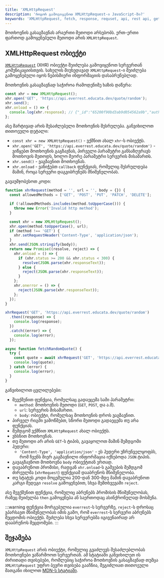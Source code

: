 ```yaml
---
title: 'XMLHttpRequest'
description: 'როგორ გამოვიყენოთ XMLHttpRequest-ი JavaScript-ში?'
keywords: 'XMLHttpRequest, fetch, response, requset, api, rest api, get, post, put, patch, delete, მოთხოვნებთან მუშაობა, მოთხოვნის გაგზავნა'
---
```


მოთხოვნის გასაგზავნას არაერთი მეთოდი არსებობს. ერთ-ერთი ფართოდ გამოყენებული მეთოდი არის `XMLHttpRequest`.

## XMLHttpRequest ობიექტი

[`XMLHttpRequest`](https://developer.mozilla.org/en-US/docs/Web/API/XMLHttpRequest) (XHR) ობიექტი შეიძლება გამოვიყენოთ სერვერთან კომუნიკაციისთვის. სახელის მიუხედავად `XMLHttpRequest`-ი შეიძლება გამოყენებული იყოს ნებისმიერი ინფორმაციის დასაბრუნებლად.

მოთხოვნის გასაგზავნად საჭიროა რამოდენიმე ხაზის დაწერა:

```js
const xhr = new XMLHttpRequest();
xhr.open('GET', 'https://api.everrest.educata.dev/quote/random');
xhr.send();
xhr.onload = () => {
  console.log(xhr.response); // {"_id":"65200f90bd3ab9d054562a9b","author":"Mario","quote":"It's A Me, Mario!" "type":"Game"}
};
```

ასე მარტივად არის შესაძლებელი მოთხოვნის შესრულება. განვიხილოთ თითოეული დეტალი:

- `const xhr = new XMLHttpRequest()` - ვქმნით ახალ `xhr`-ს ობიექტს.
- `xhr.open('GET', 'https://api.everrest.educata.dev/quote/random')` - ვიწყებთ მოთხოვნის გაგზავნას, პირველი პარამეტრი განსაზღვრავს მოთხოვის მეთოდს, ხოლო მეორე პარამეტრი სერვერის მისამართს.
- `xhr.send()` - ვაგზავნით მოთხოვნას.
- `xhr.onload` - ვანიჭებთ `callback` ფუნქციას, რომელიც შესრულდება მაშინ, როცა სერვერი დაგვიბრუნებს მნიშვნელობას.

გავაუმჯობესოთ კოდი:

```js
function xhrRequest(method = '', url = '', body = {}) {
  const allowedMethods = ['GET', 'POST', 'PUT', 'PATCH', 'DELETE'];

  if (!allowedMethods.includes(method.toUpperCase())) {
    throw new Error('Invalid http method');
  }

  const xhr = new XMLHttpRequest();
  xhr.open(method.toUpperCase(), url);
  if (method !== 'GET') {
    xhr.setRequestHeader('Content-Type', 'application/json');
  }
  xhr.send(JSON.stringify(body));
  return new Promise((resolve, reject) => {
    xhr.onload = () => {
      if (xhr.status >= 200 && xhr.status < 300) {
        resolve(JSON.parse(xhr.responseText));
      } else {
        reject(JSON.parse(xhr.responseText));
      }
    };
    xhr.onerror = () => {
      reject(JSON.parse(xhr.responseText));
    };
  });
}

xhrRequest('GET', 'https://api.everrest.educata.dev/quote/random')
  .then((response) => {
    console.log(response);
  })
  .catch((error) => {
    console.log(error);
  });

async function fetchRandomQuote() {
  try {
    const quote = await xhrRequest('GET', 'https://api.everrest.educata.dev/quote/random');
    console.log(quote);
  } catch (error) {
    console.log(error);
  }
}
```

განვიხილოთ ცვლილებები:

- შევქმენით ფუნქცია, რომელსაც გადაეცემა სამი პარამეტრი:
  - `method`: მოთხოვნის მეთოდი (`GET`, `POST`, და ა.შ).
  - `url`: სერვერის მისამართი.
  - `body`: ობიექტი, რომელსაც მოთხოვნის დროს ვაგზავნით.
- პირველ რიგში ვამოწმებთ, სწორი მეთოდი გადაეცემა თუ არა ფუნქციას.
- შემდგომ ვქმნით `XMLHttpRequest` ახალ ობიექტს.
- ვხსნით მოთხოვნას.
- თუ მეთოდი არ არის `GET`-ს ტიპის, გავაყოლოთ მაშინ შემდგომი ჰედერი:
  - `'Content-Type', 'application/json'` - ეს ჰედერი უზრუნველყოფბს, რომ ჩვენს მიერ გაგზავნილი ინფორმაცია იქნებოდა `JSON` ტიპის.
- გავაგზავნოთ მოთხოვნა `body` ობიექტთან ერთად.
- დავაბრუნოთ პრომისი, რადგან `xhr.onload`-ს გაშვების შემდგომ ძირეულმა (`xhrRequest`) ფუნქციამ დააბრუნოს მნიშვნელობა.
- თუ სტატუს კოდი მოცემულია 200-დან 300-მდე მაშინ დავაბრუნოთ კარგი შედეგი `resolve` გამოყენებით, სხვა შემთხვევაში `reject`.

ასე შევქმენით ფუნქცია, რომელიც აბრუნებს პრომისის მნიშვნელობას, რაზეც შეიძელბა `then` გამოყენება ან საერთოდაც ასინქრონულად მოსმენა.

:::warning
ფუნქცია მორგებულია `everrest`-ს სერვერზე, `reject`-ს დროსაც ვპარსავთ მნიშვნელობას იმის გამო, რომ `everrest`-ს სერვერი აბრუნებს შეცდომის ობიექტს. შეძლება სხვა სერვერებმა იგივენაირად არ დააბრუნოს შეცდომები.
:::

## შეჯამება

`XMLHttpRequest` არის ობიექტი, რომელიც გვაძლევს შესაძლებლობას მოთხოვნები ვაწარმოოთ სერვერთან. ამ სტატიაში განვიხილეთ ის ძირითადი თვისებები, რომლებიც საჭიროა მოთხოვნის გასაგზავნად თუმცა `XMLHttpRequest` უფრო ბევრი თვისება გააჩნია, შეგიძლიათ თითოეული მათგანი იხილოთ [MDN-ს სტატიაში](https://developer.mozilla.org/en-US/docs/Web/API/XMLHttpRequest).
